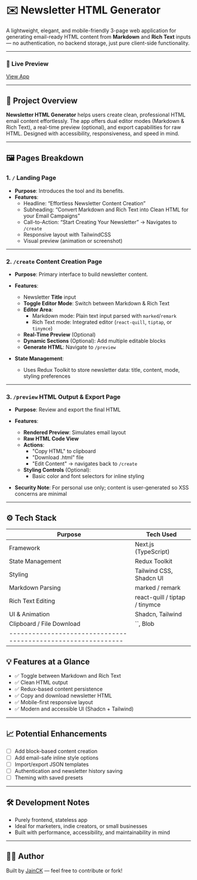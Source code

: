 # ✉️ Newsletter HTML Generator

A lightweight, elegant, and mobile-friendly 3-page web application for generating email-ready HTML content from **Markdown** and **Rich Text** inputs — no authentication, no backend storage, just pure client-side functionality.

---

### 🔗 Live Preview

[View App](#https://mailermaker.vercel.app/)

---

## 📌 Project Overview

**Newsletter HTML Generator** helps users create clean, professional HTML email content effortlessly. The app offers dual editor modes (Markdown & Rich Text), a real-time preview (optional), and export capabilities for raw HTML. Designed with accessibility, responsiveness, and speed in mind.

---

## 🖼 Pages Breakdown

### 1. `/` Landing Page

- **Purpose**: Introduces the tool and its benefits.
- **Features**:
  - Headline: “Effortless Newsletter Content Creation”
  - Subheading: “Convert Markdown and Rich Text into Clean HTML for your Email Campaigns”
  - Call-to-Action: “Start Creating Your Newsletter” → Navigates to `/create`
  - Responsive layout with TailwindCSS
  - Visual preview (animation or screenshot)

---

### 2. `/create` Content Creation Page

- **Purpose**: Primary interface to build newsletter content.
- **Features**:

  - Newsletter **Title** input
  - **Toggle Editor Mode**: Switch between Markdown & Rich Text
  - **Editor Area**:
    - Markdown mode: Plain text input parsed with `marked`/`remark`
    - Rich Text mode: Integrated editor (`react-quill`, `tiptap`, or `tinymce`)
  - **Real-Time Preview** (Optional)
  - **Dynamic Sections** (Optional): Add multiple editable blocks
  - **Generate HTML**: Navigate to `/preview`

- **State Management**:
  - Uses Redux Toolkit to store newsletter data: title, content, mode, styling preferences

---

### 3. `/preview` HTML Output & Export Page

- **Purpose**: Review and export the final HTML
- **Features**:

  - **Rendered Preview**: Simulates email layout
  - **Raw HTML Code View**
  - **Actions**:
    - "Copy HTML" to clipboard
    - "Download .html" file
    - "Edit Content" → navigates back to `/create`
  - **Styling Controls** (Optional):
    - Basic color and font selectors for inline styling

- **Security Note**: For personal use only; content is user-generated so XSS concerns are minimal

---

## ⚙️ Tech Stack

| Purpose                                                       | Tech Used                      |
| ------------------------------------------------------------- | ------------------------------ |
| Framework                                                     | Next.js (TypeScript)           |
| State Management                                              | Redux Toolkit                  |
| Styling                                                       | Tailwind CSS, Shadcn UI        |
| Markdown Parsing                                              | marked / remark                |
| Rich Text Editing                                             | react-quill / tiptap / tinymce |
| UI & Animation                                                | Shadcn, Tailwind               |
| Clipboard / File Download                                     | ``, Blob                       |
| ------------------------------------------------------------- |

## 💡 Features at a Glance

- ✅ Toggle between Markdown and Rich Text
- ✅ Clean HTML output
- ✅ Redux-based content persistence
- ✅ Copy and download newsletter HTML
- ✅ Mobile-first responsive layout
- ✅ Modern and accessible UI (Shadcn + Tailwind)

---

## 📈 Potential Enhancements

- [ ] Add block-based content creation
- [ ] Add email-safe inline style options
- [ ] Import/export JSON templates
- [ ] Authentication and newsletter history saving
- [ ] Theming with saved presets

---

## 🛠 Development Notes

- Purely frontend, stateless app
- Ideal for marketers, indie creators, or small businesses
- Built with performance, accessibility, and maintainability in mind

---

## 🧑‍💻 Author

Built by [JainCK](https://github.com/JainCK) — feel free to contribute or fork!
